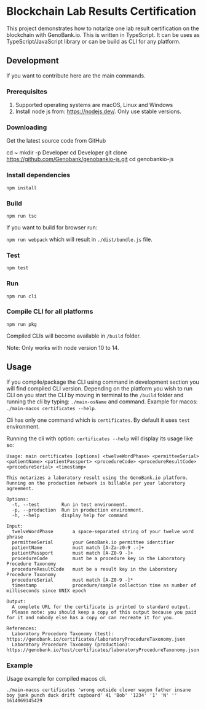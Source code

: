 # Blockchain Lab Results Certification

This project demonstrates how to notarize one lab result certification on the blockchain with GenoBank.io. This is written in TypeScript. It can be uses as TypeScript/JavaScript library or can be build as CLI for any platform.

## Development

If you want to contribute here are the main commands.

### Prerequisites

1. Supported operating systems are macOS, Linux and Windows
2. Install node js from: https://nodejs.dev/. Only use stable versions.

### Downloading

Get the latest source code from GitHub

cd ~
mkdir -p Developer
cd Developer
git clone https://github.com/Genobank/genobankio-js.git
cd genobankio-js

### Install dependencies 

`npm install`

### Build

`npm run tsc`

If you want to build for browser run:

`npm run webpack` which will result in `./dist/bundle.js` file.

### Test

`npm test`

### Run

`npm run cli`

### Compile CLI for all platforms

`npm run pkg`

Compiled CLIs will become available in `/build` folder.

Note: Only works with node version 10 to 14.

## Usage

If you compile/package the CLI using command in development section you will find compiled CLI version. Depending on the platform you wish to run CLI on you start the CLI by moving in terminal to the `/build` folder and running the cli by typing: `./main-osName` and command. Example for macos: `./main-macos certificates --help`.

Cli has only one command which is `certificates`. By default it uses `test` environment.

Running the cli with option: `certificates --help` will display its usage like so:

```
Usage: main certificates [options] <twelveWordPhase> <permitteeSerial> <patientName> <patientPassport> <procedureCode> <procedureResultCode> <procedureSerial> <timestamp>

This notarizes a laboratory result using the GenoBank.io platform. Running on the production network is billable per your laboratory agreement.

Options:
  -t, --test        Run in test environment.
  -p, --production  Run in production environment.
  -h, --help        display help for command

Input:
  twelveWordPhase       a space-separated string of your twelve word phrase
  permitteeSerial       your GenoBank.io permittee identifier
  patientName           must match [A-Za-z0-9 .-]+
  patientPassport       must match [A-Z0-9 -]+
  procedureCode         must be a procedure key in the Laboratory Procedure Taxonomy
  procedureResultCode   must be a result key in the Laboratory Procedure Taxonomy
  procedureSerial       must match [A-Z0-9 -]*
  timestamp             procedure/sample collection time as number of milliseconds since UNIX epoch

Output:
  A complete URL for the certificate is printed to standard output. 
  Please note: you should keep a copy of this output because you paid for it and nobody else has a copy or can recreate it for you.

References:
  Laboratory Procedure Taxonomy (test): https://genobank.io/certificates/laboratoryProcedureTaxonomy.json
  Laboratory Procedure Taxonomy (production): https://genobank.io/test/certificates/laboratoryProcedureTaxonomy.json

```

### Example

Usage example for compiled macos cli. 

```
./main-macos certificates 'wrong outside clever wagon father insane boy junk punch duck drift cupboard' 41 'Bob' '1234' '1' 'N' '' 1614069145429
```
